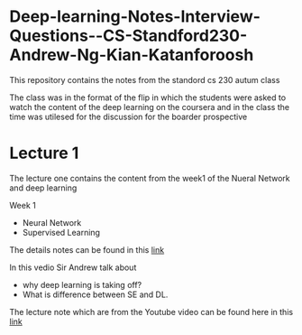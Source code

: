 # Deep-learning-Notes-Interview-Questions--CS-Standford230-Andrew-Ng-Kian-Katanforoosh
This repository contains the  notes from the standord cs 230 autum class

The class was in the format of the flip in which the students were asked to watch the content of the deep learning on the coursera and in the class the time was utilesed for the discussion for the boarder prospective



# Lecture 1
The lecture one contains the content from the week1 of the Nueral Network and deep learning

Week 1
- Neural Network
- Supervised Learning

The details notes can be found in this [link](https://github.com/106AbdulBasit/Deep-learning-Notes-Interview-Questions--CS-Standford230-Andrew-Ng-Kian-Katanforoosh/blob/main/Neural%20Network%20&%20Deep%20Learning/Week%201.md)

In this vedio  Sir Andrew talk about
- why deep learning is taking off?
- What is difference between SE and DL.

The lecture note which are from the Youtube video can be found here in this [link](https://github.com/106AbdulBasit/Deep-learning-Notes-Interview-Questions--CS-Standford230-Andrew-Ng-Kian-Katanforoosh/blob/main/Cs230-Standford%20Lecture's%20Notes/Lec1.md)




 
 

 
